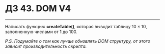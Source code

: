 # ДЗ 43. DOM V4
<hr>

Написать функцию **createTable()**, которая выводит таблицу 10 × 10, заполненную числами от 1 до 100.

*P.S. Подумайте о том как лучше обновлять DOM структуру, от этого зависит производительность скрипта.*